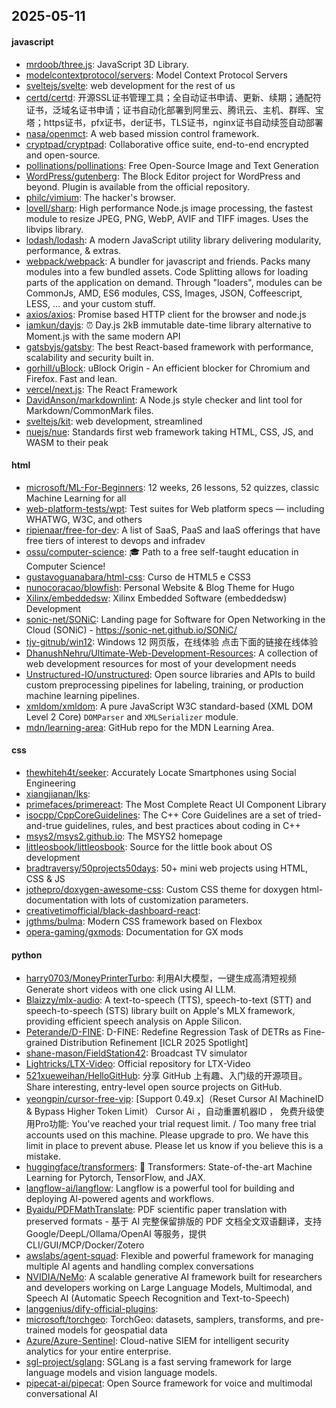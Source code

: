 ## 2025-05-11

#### javascript
* [mrdoob/three.js](https://github.com/mrdoob/three.js): JavaScript 3D Library.
* [modelcontextprotocol/servers](https://github.com/modelcontextprotocol/servers): Model Context Protocol Servers
* [sveltejs/svelte](https://github.com/sveltejs/svelte): web development for the rest of us
* [certd/certd](https://github.com/certd/certd): 开源SSL证书管理工具；全自动证书申请、更新、续期；通配符证书，泛域名证书申请；证书自动化部署到阿里云、腾讯云、主机、群晖、宝塔；https证书，pfx证书，der证书，TLS证书，nginx证书自动续签自动部署
* [nasa/openmct](https://github.com/nasa/openmct): A web based mission control framework.
* [cryptpad/cryptpad](https://github.com/cryptpad/cryptpad): Collaborative office suite, end-to-end encrypted and open-source.
* [pollinations/pollinations](https://github.com/pollinations/pollinations): Free Open-Source Image and Text Generation
* [WordPress/gutenberg](https://github.com/WordPress/gutenberg): The Block Editor project for WordPress and beyond. Plugin is available from the official repository.
* [philc/vimium](https://github.com/philc/vimium): The hacker's browser.
* [lovell/sharp](https://github.com/lovell/sharp): High performance Node.js image processing, the fastest module to resize JPEG, PNG, WebP, AVIF and TIFF images. Uses the libvips library.
* [lodash/lodash](https://github.com/lodash/lodash): A modern JavaScript utility library delivering modularity, performance, & extras.
* [webpack/webpack](https://github.com/webpack/webpack): A bundler for javascript and friends. Packs many modules into a few bundled assets. Code Splitting allows for loading parts of the application on demand. Through "loaders", modules can be CommonJs, AMD, ES6 modules, CSS, Images, JSON, Coffeescript, LESS, ... and your custom stuff.
* [axios/axios](https://github.com/axios/axios): Promise based HTTP client for the browser and node.js
* [iamkun/dayjs](https://github.com/iamkun/dayjs): ⏰ Day.js 2kB immutable date-time library alternative to Moment.js with the same modern API
* [gatsbyjs/gatsby](https://github.com/gatsbyjs/gatsby): The best React-based framework with performance, scalability and security built in.
* [gorhill/uBlock](https://github.com/gorhill/uBlock): uBlock Origin - An efficient blocker for Chromium and Firefox. Fast and lean.
* [vercel/next.js](https://github.com/vercel/next.js): The React Framework
* [DavidAnson/markdownlint](https://github.com/DavidAnson/markdownlint): A Node.js style checker and lint tool for Markdown/CommonMark files.
* [sveltejs/kit](https://github.com/sveltejs/kit): web development, streamlined
* [nuejs/nue](https://github.com/nuejs/nue): Standards first web framework taking HTML, CSS, JS, and WASM to their peak

#### html
* [microsoft/ML-For-Beginners](https://github.com/microsoft/ML-For-Beginners): 12 weeks, 26 lessons, 52 quizzes, classic Machine Learning for all
* [web-platform-tests/wpt](https://github.com/web-platform-tests/wpt): Test suites for Web platform specs — including WHATWG, W3C, and others
* [ripienaar/free-for-dev](https://github.com/ripienaar/free-for-dev): A list of SaaS, PaaS and IaaS offerings that have free tiers of interest to devops and infradev
* [ossu/computer-science](https://github.com/ossu/computer-science): 🎓 Path to a free self-taught education in Computer Science!
* [gustavoguanabara/html-css](https://github.com/gustavoguanabara/html-css): Curso de HTML5 e CSS3
* [nunocoracao/blowfish](https://github.com/nunocoracao/blowfish): Personal Website & Blog Theme for Hugo
* [Xilinx/embeddedsw](https://github.com/Xilinx/embeddedsw): Xilinx Embedded Software (embeddedsw) Development
* [sonic-net/SONiC](https://github.com/sonic-net/SONiC): Landing page for Software for Open Networking in the Cloud (SONiC) - https://sonic-net.github.io/SONiC/
* [tjy-gitnub/win12](https://github.com/tjy-gitnub/win12): Windows 12 网页版，在线体验 点击下面的链接在线体验
* [DhanushNehru/Ultimate-Web-Development-Resources](https://github.com/DhanushNehru/Ultimate-Web-Development-Resources): A collection of web development resources for most of your development needs
* [Unstructured-IO/unstructured](https://github.com/Unstructured-IO/unstructured): Open source libraries and APIs to build custom preprocessing pipelines for labeling, training, or production machine learning pipelines.
* [xmldom/xmldom](https://github.com/xmldom/xmldom): A pure JavaScript W3C standard-based (XML DOM Level 2 Core) `DOMParser` and `XMLSerializer` module.
* [mdn/learning-area](https://github.com/mdn/learning-area): GitHub repo for the MDN Learning Area.

#### css
* [thewhiteh4t/seeker](https://github.com/thewhiteh4t/seeker): Accurately Locate Smartphones using Social Engineering
* [xiangjianan/lks](https://github.com/xiangjianan/lks): 
* [primefaces/primereact](https://github.com/primefaces/primereact): The Most Complete React UI Component Library
* [isocpp/CppCoreGuidelines](https://github.com/isocpp/CppCoreGuidelines): The C++ Core Guidelines are a set of tried-and-true guidelines, rules, and best practices about coding in C++
* [msys2/msys2.github.io](https://github.com/msys2/msys2.github.io): The MSYS2 homepage
* [littleosbook/littleosbook](https://github.com/littleosbook/littleosbook): Source for the little book about OS development
* [bradtraversy/50projects50days](https://github.com/bradtraversy/50projects50days): 50+ mini web projects using HTML, CSS & JS
* [jothepro/doxygen-awesome-css](https://github.com/jothepro/doxygen-awesome-css): Custom CSS theme for doxygen html-documentation with lots of customization parameters.
* [creativetimofficial/black-dashboard-react](https://github.com/creativetimofficial/black-dashboard-react): 
* [jgthms/bulma](https://github.com/jgthms/bulma): Modern CSS framework based on Flexbox
* [opera-gaming/gxmods](https://github.com/opera-gaming/gxmods): Documentation for GX mods

#### python
* [harry0703/MoneyPrinterTurbo](https://github.com/harry0703/MoneyPrinterTurbo): 利用AI大模型，一键生成高清短视频 Generate short videos with one click using AI LLM.
* [Blaizzy/mlx-audio](https://github.com/Blaizzy/mlx-audio): A text-to-speech (TTS), speech-to-text (STT) and speech-to-speech (STS) library built on Apple's MLX framework, providing efficient speech analysis on Apple Silicon.
* [Peterande/D-FINE](https://github.com/Peterande/D-FINE): D-FINE: Redefine Regression Task of DETRs as Fine-grained Distribution Refinement [ICLR 2025 Spotlight]
* [shane-mason/FieldStation42](https://github.com/shane-mason/FieldStation42): Broadcast TV simulator
* [Lightricks/LTX-Video](https://github.com/Lightricks/LTX-Video): Official repository for LTX-Video
* [521xueweihan/HelloGitHub](https://github.com/521xueweihan/HelloGitHub): 分享 GitHub 上有趣、入门级的开源项目。Share interesting, entry-level open source projects on GitHub.
* [yeongpin/cursor-free-vip](https://github.com/yeongpin/cursor-free-vip): [Support 0.49.x]（Reset Cursor AI MachineID & Bypass Higher Token Limit） Cursor Ai ，自动重置机器ID ， 免费升级使用Pro功能: You've reached your trial request limit. / Too many free trial accounts used on this machine. Please upgrade to pro. We have this limit in place to prevent abuse. Please let us know if you believe this is a mistake.
* [huggingface/transformers](https://github.com/huggingface/transformers): 🤗 Transformers: State-of-the-art Machine Learning for Pytorch, TensorFlow, and JAX.
* [langflow-ai/langflow](https://github.com/langflow-ai/langflow): Langflow is a powerful tool for building and deploying AI-powered agents and workflows.
* [Byaidu/PDFMathTranslate](https://github.com/Byaidu/PDFMathTranslate): PDF scientific paper translation with preserved formats - 基于 AI 完整保留排版的 PDF 文档全文双语翻译，支持 Google/DeepL/Ollama/OpenAI 等服务，提供 CLI/GUI/MCP/Docker/Zotero
* [awslabs/agent-squad](https://github.com/awslabs/agent-squad): Flexible and powerful framework for managing multiple AI agents and handling complex conversations
* [NVIDIA/NeMo](https://github.com/NVIDIA/NeMo): A scalable generative AI framework built for researchers and developers working on Large Language Models, Multimodal, and Speech AI (Automatic Speech Recognition and Text-to-Speech)
* [langgenius/dify-official-plugins](https://github.com/langgenius/dify-official-plugins): 
* [microsoft/torchgeo](https://github.com/microsoft/torchgeo): TorchGeo: datasets, samplers, transforms, and pre-trained models for geospatial data
* [Azure/Azure-Sentinel](https://github.com/Azure/Azure-Sentinel): Cloud-native SIEM for intelligent security analytics for your entire enterprise.
* [sgl-project/sglang](https://github.com/sgl-project/sglang): SGLang is a fast serving framework for large language models and vision language models.
* [pipecat-ai/pipecat](https://github.com/pipecat-ai/pipecat): Open Source framework for voice and multimodal conversational AI
